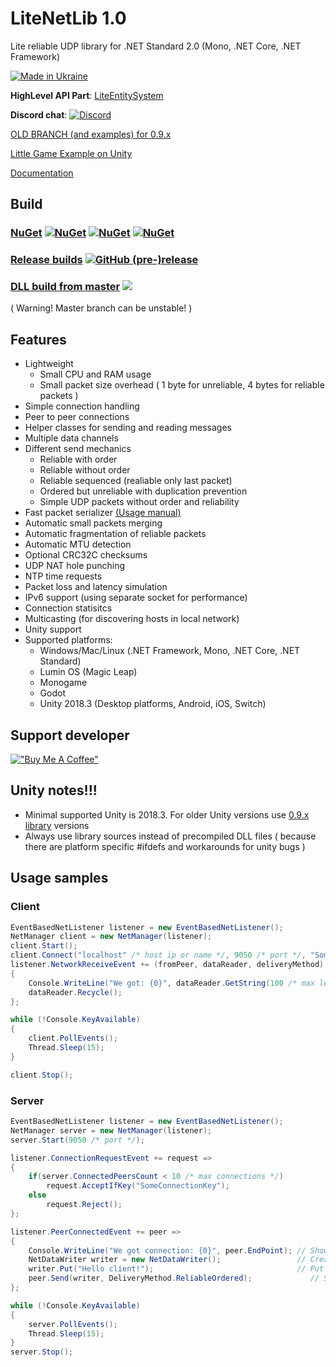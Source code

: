 # LiteNetLib 1.0

Lite reliable UDP library for .NET Standard 2.0 (Mono, .NET Core, .NET Framework)

[![Made in Ukraine](https://img.shields.io/badge/made_in-ukraine-ffd700.svg?labelColor=0057b7)](https://stand-with-ukraine.pp.ua)

**HighLevel API Part**: [LiteEntitySystem](https://github.com/RevenantX/LiteEntitySystem)

**Discord chat**: [![Discord](https://img.shields.io/discord/501682175930925058.svg)](https://discord.gg/FATFPdy)

[OLD BRANCH (and examples) for 0.9.x](https://github.com/RevenantX/LiteNetLib/tree/0.9)

[Little Game Example on Unity](https://github.com/RevenantX/NetGameExample)

[Documentation](https://revenantx.github.io/LiteNetLib/index.html)

## Build

### [NuGet](https://www.nuget.org/packages/LiteNetLib/) [![NuGet](https://img.shields.io/nuget/v/LiteNetLib?color=blue)](https://www.nuget.org/packages/LiteNetLib/) [![NuGet](https://img.shields.io/nuget/vpre/LiteNetLib)](https://www.nuget.org/packages/LiteNetLib/#versions-body-tab) [![NuGet](https://img.shields.io/nuget/dt/LiteNetLib)](https://www.nuget.org/packages/LiteNetLib/) 

### [Release builds](https://github.com/RevenantX/LiteNetLib/releases) [![GitHub (pre-)release](https://img.shields.io/github/release/RevenantX/LiteNetLib/all.svg)](https://github.com/RevenantX/LiteNetLib/releases)

### [DLL build from master](https://ci.appveyor.com/project/RevenantX/litenetlib/branch/master/artifacts) [![](https://ci.appveyor.com/api/projects/status/354501wnvxs8kuh3/branch/master?svg=true)](https://ci.appveyor.com/project/RevenantX/litenetlib/branch/master)
( Warning! Master branch can be unstable! )

## Features

* Lightweight
  * Small CPU and RAM usage
  * Small packet size overhead ( 1 byte for unreliable, 4 bytes for reliable packets )
* Simple connection handling
* Peer to peer connections
* Helper classes for sending and reading messages
* Multiple data channels
* Different send mechanics
  * Reliable with order
  * Reliable without order
  * Reliable sequenced (realiable only last packet)
  * Ordered but unreliable with duplication prevention
  * Simple UDP packets without order and reliability
* Fast packet serializer [(Usage manual)](https://revenantx.github.io/LiteNetLib/articles/netserializerusage.html)
* Automatic small packets merging
* Automatic fragmentation of reliable packets
* Automatic MTU detection
* Optional CRC32C checksums
* UDP NAT hole punching
* NTP time requests
* Packet loss and latency simulation
* IPv6 support (using separate socket for performance)
* Connection statisitcs
* Multicasting (for discovering hosts in local network)
* Unity support
* Supported platforms:
  * Windows/Mac/Linux (.NET Framework, Mono, .NET Core, .NET Standard)
  * Lumin OS (Magic Leap)
  * Monogame
  * Godot
  * Unity 2018.3 (Desktop platforms, Android, iOS, Switch)
  
## Support developer
[!["Buy Me A Coffee"](https://www.buymeacoffee.com/assets/img/custom_images/orange_img.png)](https://www.buymeacoffee.com/revx)

## Unity notes!!!
* Minimal supported Unity is 2018.3. For older Unity versions use [0.9.x library](https://github.com/RevenantX/LiteNetLib/tree/0.9) versions
* Always use library sources instead of precompiled DLL files ( because there are platform specific #ifdefs and workarounds for unity bugs )

## Usage samples

### Client
```csharp
EventBasedNetListener listener = new EventBasedNetListener();
NetManager client = new NetManager(listener);
client.Start();
client.Connect("localhost" /* host ip or name */, 9050 /* port */, "SomeConnectionKey" /* text key or NetDataWriter */);
listener.NetworkReceiveEvent += (fromPeer, dataReader, deliveryMethod) =>
{
    Console.WriteLine("We got: {0}", dataReader.GetString(100 /* max length of string */));
    dataReader.Recycle();
};

while (!Console.KeyAvailable)
{
    client.PollEvents();
    Thread.Sleep(15);
}

client.Stop();
```
### Server
```csharp
EventBasedNetListener listener = new EventBasedNetListener();
NetManager server = new NetManager(listener);
server.Start(9050 /* port */);

listener.ConnectionRequestEvent += request =>
{
    if(server.ConnectedPeersCount < 10 /* max connections */)
        request.AcceptIfKey("SomeConnectionKey");
    else
        request.Reject();
};

listener.PeerConnectedEvent += peer =>
{
    Console.WriteLine("We got connection: {0}", peer.EndPoint); // Show peer ip
    NetDataWriter writer = new NetDataWriter();                 // Create writer class
    writer.Put("Hello client!");                                // Put some string
    peer.Send(writer, DeliveryMethod.ReliableOrdered);             // Send with reliability
};

while (!Console.KeyAvailable)
{
    server.PollEvents();
    Thread.Sleep(15);
}
server.Stop();
```
